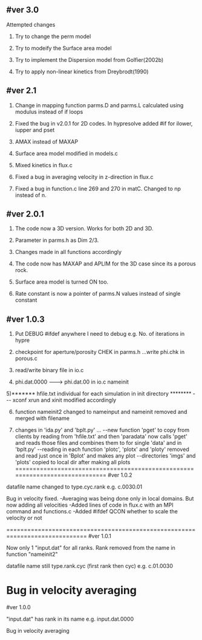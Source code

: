 #ver 3.0
-----------

Attempted changes

1) Try to change the perm model

2) Try to modeify the Surface area model

3) Try to implement the Dispersion model from Golfier(2002b)

4) Try to apply non-linear kinetics from Dreybrodt(1990)

#ver 2.1
-----------

1) Change in mapping function
   parms.D and parms.L calculated using modulus instead of  if loops

2) Fixed the bug in v2.0.1 for 2D codes. 
   In hypresolve added #if for ilower, iupper and pset 

3) AMAX instead of MAXAP

4) Surface area model modified in models.c

5) Mixed kinetics in flux.c

6) Fixed a bug in averaging velocity in z-direction in flux.c

7) Fixed a bug in function.c line 269 and 270 in matC. Changed to np instead of n.

#ver 2.0.1
-----------

1) The code now a 3D version. Works for both 2D and 3D.

2) Parameter in parms.h as Dim 2/3. 

3) Changes made in all functions accordingly

4) The code now has MAXAP and APLIM for the 3D case since its a porous rock.

5) Surface area model is turned ON too.

6) Rate constant is now a pointer of parms.N values instead of single constant

#ver 1.0.3
-----------

1) Put DEBUG #ifdef anywhere I need to debug e.g. No. of iterations in hypre 

2) checkpoint for aperture/porosity CHEK in parms.h ...write phi.chk in porous.c

3) read/write binary file in io.c

4) phi.dat.0000 ---> phi.dat.00 in io.c nameinit

5)******* hfile.txt individual for each simulation in init directory ********
    --- xconf xrun and xinit modified accordingly

6) function nameinit2 changed to nameinput and nameinit removed and merged with filename

7) changes in 'ida.py' and 'bplt.py' ... 
    --new function 'pget' to copy from clients by reading from 'hfile.txt' and then 'paradata' now calls 'pget' and reads those files and combines them to for single 'data' and in 'bplt.py' 
    --reading in each function 'plotc', 'plotx' and 'ploty' removed and read just once in 'Bplot' and makes any plot
    --directories 'imgs' and 'plots' copied to local dir after making all plots
=============================================================================
#ver 1.0.2

datafile name changed to type.cyc.rank e.g. c.0030.01

Bug in velocity fixed. 
-Averaging was being done only in local domains. But now adding all velocities
-Added lines of code in flux.c with an MPI command and functions.c
-Added #ifdef QCON whether to scale the velocity or not

=============================================================================
#ver 1.0.1

Now only 1 "input.dat" for all ranks. Rank removed from the name in function "nameinit2"

datafile name still type.rank.cyc (first rank then cyc) e.g. c.01.0030

Bug in velocity averaging
=============================================================================

#ver 1.0.0

"input.dat" has rank in its name e.g. input.dat.0000

Bug in velocity averaging
